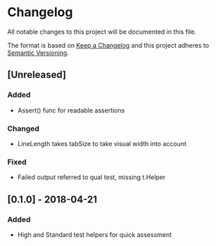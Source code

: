 # Changelog
All notable changes to this project will be documented in this file.

The format is based on [Keep a Changelog](http://keepachangelog.com/en/1.0.0/)
and this project adheres to [Semantic Versioning](http://semver.org/spec/v2.0.0.html).

## [Unreleased]
### Added

- Assert() func for readable assertions

### Changed

- LineLength takes tabSize to take visual width into account

### Fixed

- Failed output referred to qual test, missing t.Helper

## [0.1.0] - 2018-04-21
### Added

- High and Standard test helpers for quick assessment
